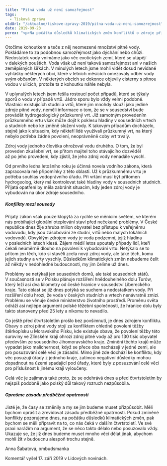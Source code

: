 ```yaml
---
title: "Pitná voda už není samozřejmost"
tags:
  - Tisková zpráva
oldUrl: "/aktualne/tiskove-zpravy-2019/pitna-voda-uz-neni-samozrejmost"
date: 2019-09-23
perex: "<p>Na počátku důsledků klimatických změn konfliktů o zdroje přibývá. Měli bychom se připravit na další dekády</p>"
---
```


<!-- imported from the old website -->

<p>Otočíme kohoutkem a teče z něj neomezené množství pitné vody. Pokládáme to za podobnou samozřejmost jako dýchání nebo chůzi. Nedostatek vody vnímáme jako věc exotických zemí, které se utápějí v dalekých pouštích. Voda však už není taková samozřejmost ani v našich zeměpisných šířkách. V minulých letech jsme mohli vidět dosud nevídané vyhlášky některých obcí, které v letních měsících omezovaly odběr vody svým občanům. V některých obcích se dokonce objevily cisterny s pitnou vodou v ulicích, protože ta z kohoutku náhle nebyla.</p> <p>V uplynulých letech jsem řešila rostoucí počet případů, které se týkaly sporů o vodu v případě vrtů. Jádro sporu bylo vždy velmi podobné. Vlastníci existujících studní a vrtů, které jim mnohdy slouží jako jediné zdroje pitné vody, neměli informace o tom, že se v sousedství bude provádět hydrogeologický průzkumný vrt. Již samotným provedením průzkumného vrtu však může dojít k poklesu hladiny v sousedních vrtech a studních nebo ke změně složení vody. K takovým případům docházelo, stejně jako k situacím, kdy někteří lidé využívali průzkumný vrt, na který nebylo potřeba žádné povolení, neoprávněně coby vrt trvalý.</p> <p>Zdroj vody jednoho člověka ohrožoval vodu druhého. O tom, že byl proveden zkušební vrt, se přitom majitel toho stávajícího dozvěděl až po jeho provedení, kdy zjistil, že jeho zdroj vody nenadále vyschl.</p> <p>Od prvního ledna letošního roku je účinná novela vodního zákona, která zapracovala mé připomínky z této oblasti. Už k průzkumnému vrtu je potřeba souhlas vodoprávního úřadu. Při vrtání musí být přítomen hydrogeolog, který má kontrolovat také hladiny vody v sousedních studních. Přijatá opatření by měla zabránit situacím, kdy jeden zdroj vody je vybudován na úkor zdroje sousedního.</p> <h5>Konflikty mezi sousedy</h5> <p>Přijatý zákon však pouze klopýtá za rychle se měnícím světem, ve kterém nás probíhající globální oteplování staví před nečekané problémy. V České republice dnes žije zhruba milion obyvatel bez přístupu k veřejnému vodovodu, kdy jsou zásobováni ze studní, vrtů nebo malých lokálních vodovodů. Obvyklým zdrojem vody je voda podzemní, jejíž hladina v posledních letech klesá. Zájem médií letos upoutaly případy lidí, kteří čekali neúměrně dlouho na povolení k vybudování vrtu. Netýkalo se to přitom jen těch, kdo si stavěli zcela nový zdroj vody, ale také těch, komu jejich studny a vrty vyschly. Důsledkům klimatických změn nebudeme čelit až někdy v nedohledné budoucnosti, my jim čelíme už dnes.</p> <p>Problémy se netýkají jen sousedních domů, ale také sousedních států. V současnosti se v Polsku plánuje rozšíření hnědouhelného dolu Turów, který leží asi dva kilometry od české hranice v sousedství Libereckého kraje. Tato oblast se již dnes potýká se suchem a nedostatkem vody. Při rozšíření dolu hrozí, že voda v českých studních a vrtech nenávratně zmizí. Problému se věnuje české ministerstvo životního prostředí. Proměnu světa odráží asi nejlépe argument polské těžební společnosti, že hranice dolu byly takto stanoveny před 25 lety a nikomu to nevadilo.</p> <p>Co ještě před čtvrtstoletím prošlo bez povšimnutí, je dnes zdrojem konfliktu. Obavy o zdroj pitné vody stojí za konfliktem ohledně povolení těžby štěrkopísku u Moravského Písku, kde existuje obava, že povolení těžby této suroviny ve Zlínském kraji ohrozí zdroj pitné vody až pro 130 tisíc obyvatel především ze sousedního Jihomoravského kraje. Zmínění těchto krajů může vypadat jako malichernost, když se přece oba nacházejí v jedné zemi, ale pro posuzování celé věci je zásadní. Mimo jiné zde dochází ke konfliktu, kdy věc posuzují úřady z jednoho kraje, zatímco negativní důsledky mohou dopadnout na území spadající pod úřady, které byly z posuzování celé věci pro příslušnost k jinému kraji vyloučeny.</p> <p>Celá věc je zajímavá také proto, že se odehrává dnes a před čtvrtstoletím by nejspíš podobně jako polský důl takový rozruch nezpůsobila.</p> <h5>Oprašme zásadu předběžné opatrnosti</h5> <p>Jisté je, že časy se změnily a my se jim budeme muset přizpůsobit. Měli bychom oprášit a zrevidovat zásadu předběžné opatrnosti. Pokud zmíněné konflikty pozorujeme dnes, na počátku důsledků klimatických změn, pak bychom se měli připravit na to, co nás čeká v dalším čtvrtstoletí. Ve své praxi narážím na argument, že se něco takto dělalo nebo posuzovalo vždy. Ukazuje se, že již dnes budeme muset mnoho věcí dělat jinak, abychom mohli žít v budoucnu alespoň trochu stejně.</p><p>Anna Šabatová, ombudsmanka</p><p>Komentář vyšel 17. září 2019 v Lidových novinách.</p>
